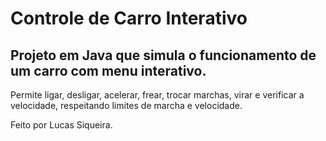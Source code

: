 # Controle de Carro Interativo

## Projeto em Java que simula o funcionamento de um carro com menu interativo. 
 
Permite ligar, desligar, acelerar, frear, trocar marchas, virar e verificar a velocidade, respeitando limites de marcha e velocidade.

Feito por Lucas Siqueira.

